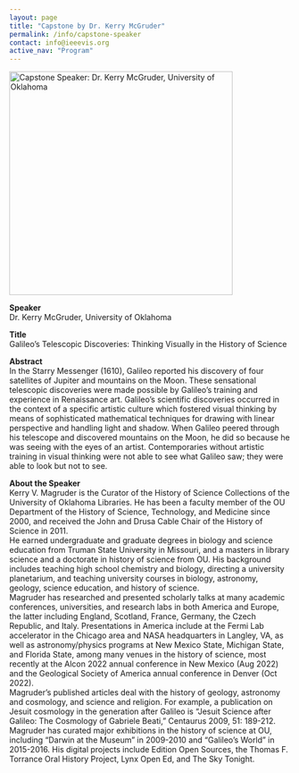 ```yaml
---
layout: page 
title: "Capstone by Dr. Kerry McGruder"
permalink: /info/capstone-speaker 
contact: info@ieeevis.org 
active_nav: "Program"
---
```


<img src="/year/2022/assets/carousel/capstone-kerry.jpeg"
alt="Capstone Speaker: Dr. Kerry McGruder, University of Oklahoma" 
style="height:400px"
/>
<br/>

<p><b>Speaker</b> <br/>Dr. Kerry McGruder, University of Oklahoma</p>

<p><b>Title</b> <br/>Galileo’s Telescopic Discoveries: Thinking Visually in the History of Science
</p>

<p><b>Abstract</b> <br/>
In the Starry Messenger (1610), Galileo reported his discovery of four
satellites of Jupiter and mountains on the Moon. These sensational telescopic
discoveries were made possible by Galileo’s training and experience in
Renaissance art. Galileo’s scientific discoveries occurred in the context of a
specific artistic culture which fostered visual thinking by means of
sophisticated mathematical techniques for drawing with linear perspective and
handling light and shadow. When Galileo peered through his telescope and
discovered mountains on the Moon, he did so because he was seeing with the eyes
of an artist. Contemporaries without artistic training in visual thinking were
not able to see what Galileo saw; they were able to look but not to see.
</p>

<p><b>About the Speaker</b><br/>Kerry V. Magruder is the Curator of the History of Science Collections of the University of Oklahoma Libraries. He has been a faculty member of the OU Department of the History of Science, Technology, and Medicine since 2000, and received the John and Drusa Cable Chair of the History of Science in 2011.
<br/>
He earned undergraduate and graduate degrees in biology and science education from Truman State University in Missouri, and a masters in library science and a doctorate in history of science from OU. His background includes teaching high school chemistry and biology, directing a university planetarium, and teaching university courses in biology, astronomy, geology, science education, and history of science.
<br/>
Magruder has researched and presented scholarly talks at many academic conferences, universities, and research labs in both America and Europe, the latter including England, Scotland, France, Germany, the Czech Republic, and Italy. Presentations in America include at the Fermi Lab accelerator in the Chicago area and NASA headquarters in Langley, VA, as well as astronomy/physics programs at New Mexico State, Michigan State, and Florida State, among many venues in the history of science, most recently at the Alcon 2022 annual conference in New Mexico (Aug 2022) and the Geological Society of America annual conference in Denver (Oct 2022).
<br/>
Magruder’s published articles deal with the history of geology, astronomy and cosmology, and science and religion. For example, a publication on Jesuit cosmology in the generation after Galileo is “Jesuit Science after Galileo: The Cosmology of Gabriele Beati,” Centaurus 2009, 51: 189-212. Magruder has curated major exhibitions in the history of science at OU, including “Darwin at the Museum” in 2009-2010 and “Galileo’s World” in 2015-2016. His digital projects include Edition Open Sources, the Thomas F. Torrance Oral History Project, Lynx Open Ed, and The Sky Tonight.</p>
